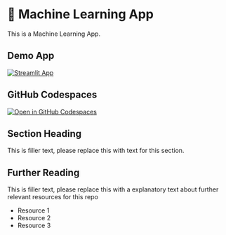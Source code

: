 # 🤖 Machine Learning App

This is a Machine Learning App.

## Demo App

[![Streamlit App](https://static.streamlit.io/badges/streamlit_badge_black_white.svg)](https://demo-app-ML.streamlit.app/)

## GitHub Codespaces

[![Open in GitHub Codespaces](https://github.com/codespaces/badge.svg)](https://codespaces.new/streamlit/app-starter-kit?quickstart=1)

## Section Heading

This is filler text, please replace this with text for this section.

## Further Reading

This is filler text, please replace this with a explanatory text about further relevant resources for this repo
- Resource 1
- Resource 2
- Resource 3
